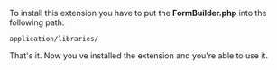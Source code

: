 To install this extension you have to put the **FormBuilder.php** into the following path:

    application/libraries/

That's it. Now you've installed the extension and you're able to use it.
